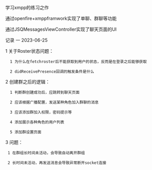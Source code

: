 学习xmpp的练习之作

通过openfire+xmppframwork实现了单聊、群聊等功能

通过JSQMessagesViewController实现了聊天页面的UI

记录 一 2023-06-25

1 关于Roster状态问题： 

      1 为什么在fetchroster后不能获取到用户的状态，反而是在登录之后能够获取
      
      2 didReceivePresence回调的触发条件是什么
      
2 创建群之后的逻辑：

      1 判断群创建成功后，应跳转到聊天页面 
      
      2 应该根据广播配置，发送某种角色加入群聊的消息 
      
      3 应该添加群加入权限，密码提示等 
      
      4 添加展示各种角色的用户列表 
      
      5 添加群设置页面 
      
3 问题： 

     1 在群组长时间未活动，会导致自动离开群组 
     
     2 长时间未活动，再发送消息会导致异常断开socket连接 
